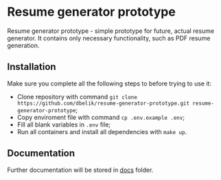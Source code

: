 # Resume generator prototype

Resume generator prototype - simple prototype for future, actual resume generator. It contains
only necessary functionality, such as PDF resume generation.

## Installation

Make sure you complete all the following steps to before trying to use it:

- Clone repository with command `git clone https://github.com/dbelik/resume-generator-prototype.git resume-generator-prototype`;
- Copy enviroment file with command `cp .env.example .env`;
- Fill all blank variables in `.env` file;
- Run all containers and install all dependencies with `make up`.

## Documentation

Further documentation will be stored in [docs](docs) folder.
